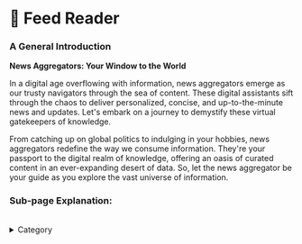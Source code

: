 

# 📂 Feed Reader

### **A General Introduction**

**News Aggregators: Your Window to the World**

In a digital age overflowing with information, news aggregators emerge as our trusty navigators through the sea of content. These digital assistants sift through the chaos to deliver personalized, concise, and up-to-the-minute news and updates. Let's embark on a journey to demystify these virtual gatekeepers of knowledge.



From catching up on global politics to indulging in your hobbies, news aggregators redefine the way we consume information. They're your passport to the digital realm of knowledge, offering an oasis of curated content in an ever-expanding desert of data. So, let the news aggregator be your guide as you explore the vast universe of information.

### Sub-page Explanation:



|                                                                                                                                                                                                                                                                                                                                                                                                                                 |   |   |
| ------------------------------------------------------------------------------------------------------------------------------------------------------------------------------------------------------------------------------------------------------------------------------------------------------------------------------------------------------------------------------------------------------------------------------- | - | - |


<details>

<summary>Category</summary>

Kubernetes, cloud computing, DevOps, cloud services, hosting platform, container orchestration, cloud infrastructure, cloud deployment, cloud management, cloud technology, cloud solutions, feed

</details>
